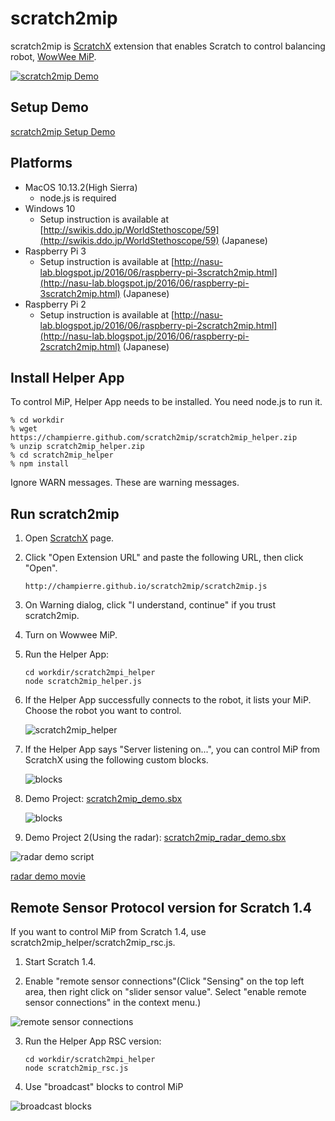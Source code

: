 # scratch2mip

scratch2mip is [ScratchX](http://scratchx.org/) extension that enables Scratch to control balancing robot, [WowWee MiP](http://wowwee.com/mip/).

[![scratch2mip Demo](http://champierre.github.io/scratch2mip/images/scratch2mip.gif?201610022307)](https://youtu.be/sXMXr9e-npw)

## Setup Demo

[scratch2mip Setup Demo](http://champierre.github.io/scratch2mip/images/scratch2mip_setup.gif?201802040015)

## Platforms

- MacOS 10.13.2(High Sierra)
  - node.js is required
- Windows 10
	- Setup instruction is available at [http://swikis.ddo.jp/WorldStethoscope/59](http://swikis.ddo.jp/WorldStethoscope/59) (Japanese)
- Raspberry Pi 3
  - Setup instruction is available at [http://nasu-lab.blogspot.jp/2016/06/raspberry-pi-3scratch2mip.html](http://nasu-lab.blogspot.jp/2016/06/raspberry-pi-3scratch2mip.html) (Japanese)
- Raspberry Pi 2
  - Setup instruction is available at
  [http://nasu-lab.blogspot.jp/2016/06/raspberry-pi-2scratch2mip.html](http://nasu-lab.blogspot.jp/2016/06/raspberry-pi-2scratch2mip.html) (Japanese)

## Install Helper App

To control MiP, Helper App needs to be installed. You need node.js to run it.

```
% cd workdir
% wget https://champierre.github.com/scratch2mip/scratch2mip_helper.zip
% unzip scratch2mip_helper.zip
% cd scratch2mip_helper
% npm install
```

Ignore WARN messages. These are warning messages.

## Run scratch2mip

1. Open [ScratchX](http://scratchx.org/) page.
2. Click "Open Extension URL" and paste the following URL, then click "Open".

	```
	http://champierre.github.io/scratch2mip/scratch2mip.js
	```
3. On Warning dialog, click "I understand, continue" if you trust scratch2mip.
4. Turn on Wowwee MiP.
5. Run the Helper App:

	```
	cd workdir/scratch2mpi_helper
	node scratch2mip_helper.js
	```
6. If the Helper App successfully connects to the robot, it lists your MiP. Choose the robot you want to control.

	![scratch2mip_helper](http://champierre.github.io/scratch2mip/images/scratch2mip_helper.png)
7. If the Helper App says "Server listening on...", you can control MiP from ScratchX using the following custom blocks.

	![blocks](http://champierre.github.io/scratch2mip/images/blocks.png?201605300033)

8. Demo Project: [scratch2mip_demo.sbx](http://champierre.github.io/scratch2mip/scratch2mip_demo.sbx)

	![blocks](http://champierre.github.io/scratch2mip/images/mip_square.png)

9. Demo Project 2(Using the radar): [scratch2mip_radar_demo.sbx](http://champierre.github.io/scratch2mip/scratch2mip_radar_demo.sbx)

  ![radar demo script](http://champierre.github.io/scratch2mip/images/radar_demo.png)

  [radar demo movie](https://www.youtube.com/watch?v=4g72a9Vvo_8)

## Remote Sensor Protocol version for Scratch 1.4

If you want to control MiP from Scratch 1.4, use scratch2mip_helper/scratch2mip_rsc.js.

1. Start Scratch 1.4.

2. Enable "remote sensor connections"(Click "Sensing" on the top left area, then right click on "slider sensor value". Select "enable remote sensor connections" in the context menu.)

  ![remote sensor connections](http://champierre.github.io/scratch2mip/images/rsc.png)

3. Run the Helper App RSC version:

	```
	cd workdir/scratch2mpi_helper
	node scratch2mip_rsc.js
	```

4. Use "broadcast" blocks to control MiP

  ![broadcast blocks](http://champierre.github.io/scratch2mip/images/broadcast_blocks.png)
